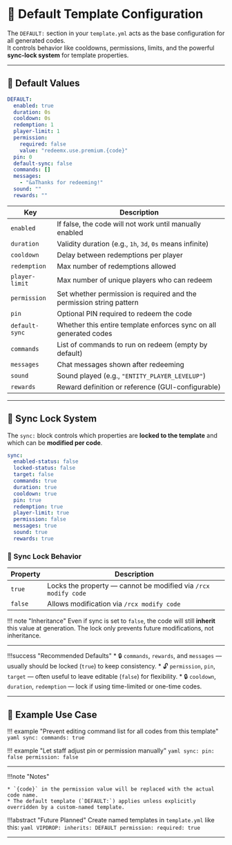 # 🧱 Default Template Configuration

The `DEFAULT:` section in your `template.yml` acts as the base configuration for all generated codes.  
It controls behavior like cooldowns, permissions, limits, and the powerful **sync-lock system** for template properties.

---

## 📐 Default Values

```yaml
DEFAULT:
  enabled: true
  duration: 0s
  cooldown: 0s
  redemption: 1
  player-limit: 1
  permission:
    required: false
    value: "redeemx.use.premium.{code}"
  pin: 0
  default-sync: false
  commands: []
  messages:
    - "&aThanks for redeeming!"
  sound: ""
  rewards: ""
```

| Key            | Description                                                          |
| -------------- | -------------------------------------------------------------------- |
| `enabled`      | If false, the code will not work until manually enabled              |
| `duration`     | Validity duration (e.g., `1h`, `3d`, `0s` means infinite)            |
| `cooldown`     | Delay between redemptions per player                                 |
| `redemption`   | Max number of redemptions allowed                                    |
| `player-limit` | Max number of unique players who can redeem                          |
| `permission`   | Set whether permission is required and the permission string pattern |
| `pin`          | Optional PIN required to redeem the code                             |
| `default-sync` | Whether this entire template enforces sync on all generated codes    |
| `commands`     | List of commands to run on redeem (empty by default)                 |
| `messages`     | Chat messages shown after redeeming                                  |
| `sound`        | Sound played (e.g., `"ENTITY_PLAYER_LEVELUP"`)                       |
| `rewards`      | Reward definition or reference (GUI-configurable)                    |

---

## 🔄 Sync Lock System

The `sync:` block controls which properties are **locked to the template** and which can be **modified per code**.

```yaml
sync:
  enabled-status: false
  locked-status: false
  target: false
  commands: true
  duration: true
  cooldown: true
  pin: true
  redemption: true
  player-limit: true
  permission: false
  messages: true
  sound: true
  rewards: true
```

### 🔐 Sync Lock Behavior

| Property | Description                                                    |
| -------- | -------------------------------------------------------------- |
| `true`   | Locks the property — cannot be modified via `/rcx modify code` |
| `false`  | Allows modification via `/rcx modify code`                     |

!!! note "Inheritance"
    Even if sync is set to `false`, the code will still **inherit** this value at generation.
    The lock only prevents future modifications, not inheritance.

---

!!!success "Recommended Defaults"
    * 🔒 `commands`, `rewards`, and `messages` — usually should be locked (`true`) to keep consistency.
    * 🔓 `permission`, `pin`, `target` — often useful to leave editable (`false`) for flexibility.
    * 🔒 `cooldown`, `duration`, `redemption` — lock if using time-limited or one-time codes.

---

## 🧪 Example Use Case

!!! example "Prevent editing command list for all codes from this template"
    ```yaml
    sync:
        commands: true
    ```

!!! example "Let staff adjust pin or permission manually"
    ```yaml
    sync:
        pin: false
        permission: false
    ```

---

!!!note "Notes"

    * `{code}` in the permission value will be replaced with the actual code name.
    * The default template (`DEFAULT:`) applies unless explicitly overridden by a custom-named template.

!!!abstract "Future Planned"
    Create named templates in `template.yml` like this:
    ```yaml
    VIPDROP:
        inherits: DEFAULT
        permission:
            required: true
    ```

---
